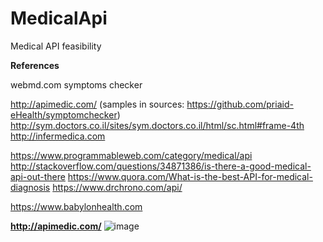 # MedicalApi
Medical API feasibility

<B>References</B>

webmd.com
symptoms checker

http://apimedic.com/ (samples in sources: https://github.com/priaid-eHealth/symptomchecker)
http://sym.doctors.co.il/sites/sym.doctors.co.il/html/sc.html#frame-4th
http://infermedica.com

https://www.programmableweb.com/category/medical/api
http://stackoverflow.com/questions/34871386/is-there-a-good-medical-api-out-there
https://www.quora.com/What-is-the-best-API-for-medical-diagnosis
https://www.drchrono.com/api/

https://www.babylonhealth.com

**http://apimedic.com/**
![image](https://cloud.githubusercontent.com/assets/1849690/22407188/6a6a6370-e66a-11e6-9c4f-29fb99879bc6.png)
